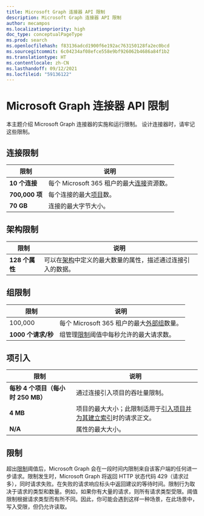 ```yaml
---
title: Microsoft Graph 连接器 API 限制
description: Microsoft Graph 连接器 API 限制
author: mecampos
ms.localizationpriority: high
doc_type: conceptualPageType
ms.prod: search
ms.openlocfilehash: f83136adcd1900f6e192ac763150128fa2ec0bcd
ms.sourcegitcommit: 6c04234af08efce558e9bf926062b4686a84f1b2
ms.translationtype: HT
ms.contentlocale: zh-CN
ms.lasthandoff: 09/12/2021
ms.locfileid: "59136122"
---
```

# <a name="microsoft-graph-connector-api-limits"></a>Microsoft Graph 连接器 API 限制

本主题介绍 Microsoft Graph 连接器的实施和运行限制。 设计连接器时，请牢记这些限制。

## <a name="connection-limits"></a>连接限制

| **限制** | **说明** |
| --- | --- |
| **10 个连接** | 每个 Microsoft 365 租户的最大[连接](/graph/api/resources/externalconnection?view=graph-rest-beta&preserve-view=true)资源数。 |
| **700,000 项** | 每个连接的最大[项目](/graph/api/resources/externalitem?view=graph-rest-beta&preserve-view=true)数。 |
| **70 GB** | 连接的最大字节大小。 |

## <a name="schema-limits"></a>架构限制

| **限制** | **说明** |
| --- | --- |
| **128 个属性** | 可以在[架构](/graph/api/resources/schema?view=graph-rest-beta&preserve-view=true)中定义的最大数量的属性，描述通过连接引入的数据。 |

## <a name="group-limits"></a>组限制

| **限制** | **说明** |
| --- | --- |
| 100,000 | 每个 Microsoft 365 租户的最大[外部组](/graph/api/resources/externalgroup?view=graph-rest-beta&preserve-view=true)数量。 |
| **1000 个请求/秒** | 组管理[限制](#throttling)阈值中每秒允许的最大请求数。 |

## <a name="item-ingestion"></a>项引入

| **限制** | **说明** |
| --- | --- |
| **每秒 4 个项目（每小时 250 MB）** | 通过连接引入项目的吞吐量限制。 |
| **4 MB** | 项目的最大大小；此限制适用于[引入项目并为其建立索引](/graph/api/externalconnection-put-items?view=graph-rest-beta&preserve-view=true)时的请求正文。 |
| **N/A** | 属性的最大大小。 |

## <a name="throttling"></a>限制

超出[限制](throttling.md)阈值后，Microsoft Graph 会在一段时间内限制来自该客户端的任何进一步请求。限制发生时，Microsoft Graph 将返回 HTTP 状态代码 429（请求过多），同时请求失败。在失败的请求响应标头中返回建议的等待时间。限制行为取决于请求的类型和数量。例如，如果你有大量的请求，则所有请求类型受限。阈值限制根据请求类型而有所不同。因此，你可能会遇到这样一种场景，在此场景中，写入受限，但仍允许读取。
